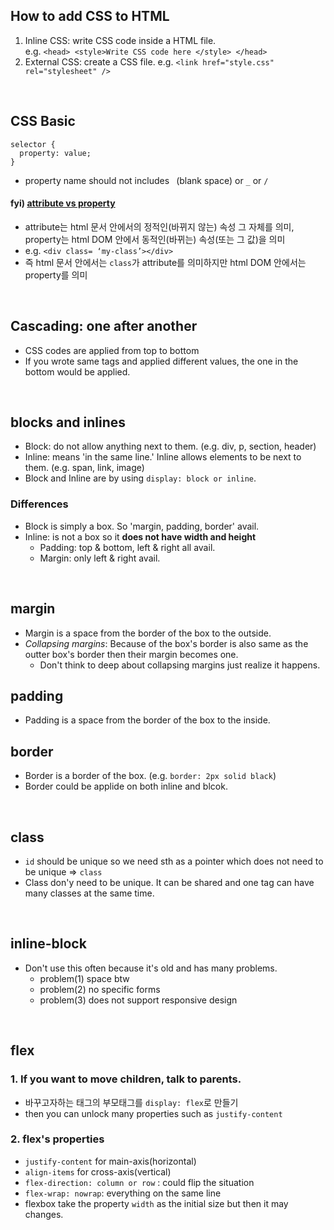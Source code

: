 ## How to add CSS to HTML
1. Inline CSS: write CSS code inside a HTML file.     
e.g. ```<head> <style>Write CSS code here </style> </head>```
2. External CSS: create a CSS file.
e.g. ```<link href="style.css" rel="stylesheet" />```

<br/>

## CSS Basic
```
selector {
  property: value;
}
```
- property name should not includes ``` ```(blank space) or ```_``` or ```/```

#### fyi) [attribute vs property](https://medium.com/hexlant/attribute-%EC%99%80-property-%EC%9D%98-%EC%B0%A8%EC%9D%B4-c6f1c91ba91)
- attribute는 html 문서 안에서의 정적인(바뀌지 않는) 속성 그 자체를 의미, property는 html DOM 안에서 동적인(바뀌는) 속성(또는 그 값)을 의미   
- e.g. ```<div class= ‘my-class’></div>```
- 즉 html 문서 안에서는 ```class```가 attribute를 의미하지만 html DOM 안에서는 property를 의미

<br/>

## Cascading: one after another
- CSS codes are applied from top to bottom
- If you wrote same tags and applied different values, the one in the bottom would be applied.

<br/>

## blocks and inlines
- Block: do not allow anything next to them. (e.g. div, p, section, header)
- Inline: means 'in the same line.' Inline allows elements to be next to them. (e.g. span, link, image)
- Block and Inline are  by using ```display: block or inline```.

### Differences
- Block is simply a box. So 'margin, padding, border' avail.
- Inline: is not a box so it **does not have width and height** 
  - Padding: top & bottom, left & right all avail.
  - Margin: only left & right avail. 
  
<br/>

## margin
- Margin is a space from the border of the box to the outside.
- *Collapsing margins*: Because of the box's border is also same as the outter box's border then their margin becomes one.
  - Don't think to deep about collapsing margins just realize it happens.

## padding
- Padding is a space from the border of the box to the inside.

## border
- Border is a border of the box. (e.g. ```border: 2px solid black```)
- Border could be applide on both inline and blcok. 

<br/>

## class
- ```id``` should be unique so we need sth as a pointer which does not need to be unique => ```class```
- Class don'y need to be unique. It can be shared and one tag can have many classes at the same time.

<br/>

## inline-block
- Don't use this often because it's old and has many problems.
  - problem(1) space btw
  - problem(2) no specific forms
  - problem(3) does not support responsive design

<br/>

## flex
### 1. If you want to move children, talk to parents.
- 바꾸고자하는 태그의 부모태그를 ```display: flex```로 만들기
- then you can unlock many properties such as ```justify-content```

### 2. flex's properties
- ```justify-content``` for main-axis(horizontal)
- ```align-items``` for cross-axis(vertical)
- ```flex-direction: column or row``` : could flip the situation
- ```flex-wrap: nowrap```: everything on the same line
- flexbox take the property ```width``` as the initial size but then it may changes.






























